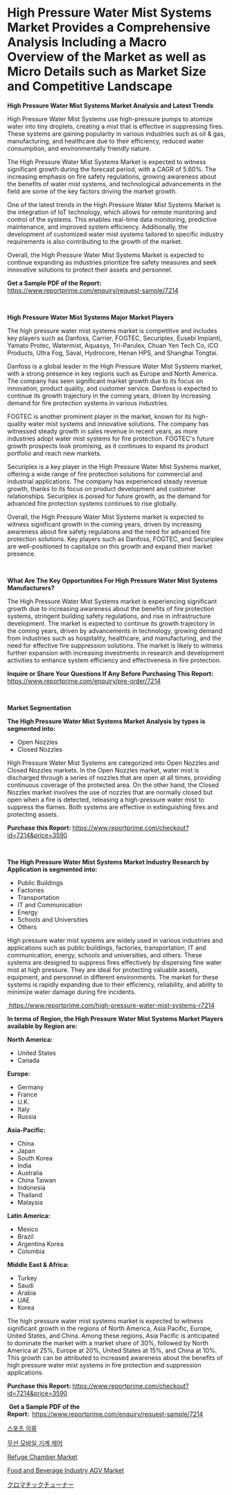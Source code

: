 <p><h1>High Pressure Water Mist Systems Market Provides a Comprehensive Analysis Including a Macro Overview of the Market as well as Micro Details such as Market Size and Competitive Landscape</h1></p><p><strong>High Pressure Water Mist Systems Market Analysis and Latest Trends</strong></p>
<p><p>High Pressure Water Mist Systems use high-pressure pumps to atomize water into tiny droplets, creating a mist that is effective in suppressing fires. These systems are gaining popularity in various industries such as oil & gas, manufacturing, and healthcare due to their efficiency, reduced water consumption, and environmentally friendly nature.</p><p>The High Pressure Water Mist Systems Market is expected to witness significant growth during the forecast period, with a CAGR of 5.60%. The increasing emphasis on fire safety regulations, growing awareness about the benefits of water mist systems, and technological advancements in the field are some of the key factors driving the market growth.</p><p>One of the latest trends in the High Pressure Water Mist Systems Market is the integration of IoT technology, which allows for remote monitoring and control of the systems. This enables real-time data monitoring, predictive maintenance, and improved system efficiency. Additionally, the development of customized water mist systems tailored to specific industry requirements is also contributing to the growth of the market.</p><p>Overall, the High Pressure Water Mist Systems Market is expected to continue expanding as industries prioritize fire safety measures and seek innovative solutions to protect their assets and personnel.</p></p>
<p><strong>Get a Sample PDF of the Report:&nbsp;</strong> <a href="https://www.reportprime.com/enquiry/request-sample/7214">https://www.reportprime.com/enquiry/request-sample/7214</a></p>
<p>&nbsp;</p>
<p><strong>High Pressure Water Mist Systems Major Market Players</strong></p>
<p><p>The high pressure water mist systems market is competitive and includes key players such as Danfoss, Carrier, FOGTEC, Securiplex, Eusebi Impianti, Yamato Protec, Watermist, Aquasys, Tri-Parulex, Chuan Yen Tech Co, iCO Products, Ultra Fog, Saval, Hydrocore, Henan HPS, and Shanghai Tongtai.</p><p>Danfoss is a global leader in the High Pressure Water Mist Systems market, with a strong presence in key regions such as Europe and North America. The company has seen significant market growth due to its focus on innovation, product quality, and customer service. Danfoss is expected to continue its growth trajectory in the coming years, driven by increasing demand for fire protection systems in various industries.</p><p>FOGTEC is another prominent player in the market, known for its high-quality water mist systems and innovative solutions. The company has witnessed steady growth in sales revenue in recent years, as more industries adopt water mist systems for fire protection. FOGTEC's future growth prospects look promising, as it continues to expand its product portfolio and reach new markets.</p><p>Securiplex is a key player in the High Pressure Water Mist Systems market, offering a wide range of fire protection solutions for commercial and industrial applications. The company has experienced steady revenue growth, thanks to its focus on product development and customer relationships. Securiplex is poised for future growth, as the demand for advanced fire protection systems continues to rise globally.</p><p>Overall, the High Pressure Water Mist Systems market is expected to witness significant growth in the coming years, driven by increasing awareness about fire safety regulations and the need for advanced fire protection solutions. Key players such as Danfoss, FOGTEC, and Securiplex are well-positioned to capitalize on this growth and expand their market presence.</p></p>
<p>&nbsp;</p>
<p><strong>What Are The Key Opportunities For High Pressure Water Mist Systems Manufacturers?</strong></p>
<p><p>The High Pressure Water Mist Systems market is experiencing significant growth due to increasing awareness about the benefits of fire protection systems, stringent building safety regulations, and rise in infrastructure development. The market is expected to continue its growth trajectory in the coming years, driven by advancements in technology, growing demand from industries such as hospitality, healthcare, and manufacturing, and the need for effective fire suppression solutions. The market is likely to witness further expansion with increasing investments in research and development activities to enhance system efficiency and effectiveness in fire protection.</p></p>
<p><strong>Inquire or Share Your Questions If Any Before Purchasing This Report:</strong> <a href="https://www.reportprime.com/enquiry/pre-order/7214">https://www.reportprime.com/enquiry/pre-order/7214</a></p>
<p>&nbsp;</p>
<p><strong>Market Segmentation</strong></p>
<p><strong>The High Pressure Water Mist Systems Market Analysis by types is segmented into:</strong></p>
<p><ul><li>Open Nozzles</li><li>Closed Nozzles</li></ul></p>
<p><p>High Pressure Water Mist Systems are categorized into Open Nozzles and Closed Nozzles markets. In the Open Nozzles market, water mist is discharged through a series of nozzles that are open at all times, providing continuous coverage of the protected area. On the other hand, the Closed Nozzles market involves the use of nozzles that are normally closed but open when a fire is detected, releasing a high-pressure water mist to suppress the flames. Both systems are effective in extinguishing fires and protecting assets.</p></p>
<p><strong>Purchase this Report:&nbsp;</strong><a href="https://www.reportprime.com/checkout?id=7214&price=3590">https://www.reportprime.com/checkout?id=7214&price=3590</a></p>
<p>&nbsp;</p>
<p><strong>The High Pressure Water Mist Systems Market Industry Research by Application is segmented into:</strong></p>
<p><ul><li>Public Buildings</li><li>Factories</li><li>Transportation</li><li>IT and Communication</li><li>Energy</li><li>Schools and Universities</li><li>Others</li></ul></p>
<p><p>High pressure water mist systems are widely used in various industries and applications such as public buildings, factories, transportation, IT and communication, energy, schools and universities, and others. These systems are designed to suppress fires effectively by dispersing fine water mist at high pressure. They are ideal for protecting valuable assets, equipment, and personnel in different environments. The market for these systems is rapidly expanding due to their efficiency, reliability, and ability to minimize water damage during fire incidents.</p></p>
<p><a href="https://www.reportprime.com/high-pressure-water-mist-systems-r7214">&nbsp;https://www.reportprime.com/high-pressure-water-mist-systems-r7214</a></p>
<p><strong>In terms of Region, the High Pressure Water Mist Systems Market Players available by Region are:</strong></p>
<p>
    <p> <strong> North America: </strong>
        <ul>
            <li>United States</li>
            <li>Canada</li>
        </ul>
        </p> 
    <p> <strong> Europe: </strong>
        <ul>
            <li>Germany</li>
            <li>France</li>
            <li>U.K.</li>
            <li>Italy</li>
            <li>Russia</li>
        </ul>
        </p> 
    <p> <strong> Asia-Pacific: </strong>
        <ul>
            <li>China</li>
            <li>Japan</li>
            <li>South Korea</li>
            <li>India</li>
            <li>Australia</li>
            <li>China Taiwan</li>
            <li>Indonesia</li>
            <li>Thailand</li>
            <li>Malaysia</li>
        </ul>
        </p> 
    <p> <strong> Latin America: </strong>
        <ul>
            <li>Mexico</li>
            <li>Brazil</li>
            <li>Argentina Korea</li>
            <li>Colombia</li>
        </ul>
        </p> 
    <p> <strong> Middle East & Africa: </strong>
        <ul>
            <li>Turkey</li>
            <li>Saudi</li>
            <li>Arabia</li>
            <li>UAE</li>
            <li>Korea</li>
        </ul>
    </p>
    </p>
<p><p>The high pressure water mist systems market is expected to witness significant growth in the regions of North America, Asia Pacific, Europe, United States, and China. Among these regions, Asia Pacific is anticipated to dominate the market with a market share of 30%, followed by North America at 25%, Europe at 20%, United States at 15%, and China at 10%. This growth can be attributed to increased awareness about the benefits of high pressure water mist systems in fire protection and suppression applications.</p></p>
<p><strong>Purchase this Report: </strong><a href="https://www.reportprime.com/checkout?id=7214&price=3590">https://www.reportprime.com/checkout?id=7214&price=3590</a></p>
<p>&nbsp;<strong>Get a Sample PDF of the Report:&nbsp;&nbsp;</strong><a href="https://www.reportprime.com/enquiry/request-sample/7214">https://www.reportprime.com/enquiry/request-sample/7214</a></p>
<p><strong></strong></p>
<p><p><a href="https://github.com/fernandotryO5lson96765/Market-Research-Report-List-2/blob/main/403292067426.md">스포츠 의류</a></p><p><a href="https://medium.com/@jomosley1999/%EB%AC%B4%EC%84%A0-%EC%9D%B4%EB%8F%99-%EA%B8%B0%EA%B3%84-%EC%A0%9C%EC%96%B4-%EC%8B%9C%EC%9E%A5-%EC%97%AD%ED%95%99-%ED%83%90%EC%83%89-%EA%B8%80%EB%A1%9C%EB%B2%8C-%EB%8F%99%ED%96%A5-%EB%B0%8F-%EB%AF%B8%EB%9E%98-%EC%84%B1%EC%9E%A5-%EC%A0%84%EB%A7%9D-2024-2031-%EC%9D%84-169-%ED%8E%98%EC%9D%B4%EC%A7%80%EC%97%90-%EA%B1%B8%EC%B3%90-%EB%8B%A4%EB%A3%B9%EB%8B%88%EB%8B%A4-44c91e0a1aca">무선 모바일 기계 제어</a></p><p><a href="https://github.com/caicuccucga/Market-Research-Report-List-1/blob/main/refuge-chamber-market.md">Refuge Chamber Market</a></p><p><a href="https://medium.com/@henrykihn_12939/food-and-beverage-industry-agv-market-outlook-complete-industry-analysis-2024-to-2031-dee1c4d20e1f">Food and Beverage Industry AGV Market</a></p><p><a href="https://medium.com/@mookiesville/%E6%AC%A1%E3%81%AE%E6%96%87%E7%AB%A0%E3%82%92%E6%97%A5%E6%9C%AC%E8%AA%9E%E3%81%AB%E7%BF%BB%E8%A8%B3%E3%81%97%E3%81%A6%E3%81%8F%E3%81%A0%E3%81%95%E3%81%84-%E8%A3%BD%E5%93%81%E3%82%BF%E3%82%A4%E3%83%97-%E8%B6%85%E5%B0%8F%E5%9E%8B%E3%82%AF%E3%83%AD%E3%83%9E%E3%83%81%E3%83%83%E3%82%AF%E3%83%81%E3%83%A5%E3%83%BC%E3%83%8A%E3%83%BC-lcd%E3%83%8B%E3%83%BC%E3%83%89%E3%83%AB%E3%82%BF%E3%82%A4%E3%83%97%E3%81%AE%E3%82%AF%E3%83%AD%E3%83%9E%E3%83%81%E3%83%83%E3%82%AF%E3%83%81%E3%83%A5%E3%83%BC%E3%83%8A%E3%83%BC-%E3%82%A8%E3%83%B3%E3%83%89%E3%83%A6%E3%83%BC%E3%82%BA-%E3%82%AE%E3%82%BF%E3%83%BC-%E3%83%99%E3%83%BC%E3%82%B9-%E3%82%A6%E3%82%AF%E3%83%AC%E3%83%AC-%E4%BA%8C%E8%83%A1-%E3%81%9D%E3%81%AE%E4%BB%96-%E3%81%8A%E3%82%88%E3%81%B3%E5%9C%B0%E5%9F%9F2024-ee329f30e3cb">クロマチックチューナー</a></p></p>